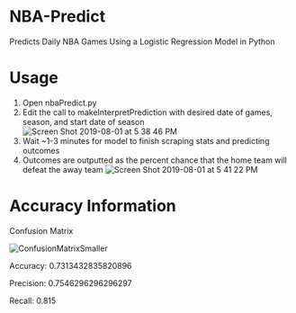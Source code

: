 # NBA-Predict
Predicts Daily NBA Games Using a Logistic Regression Model in Python

# Usage
1. Open nbaPredict.py
2. Edit the call to makeInterpretPrediction with desired date of games, season, and start date of season
![Screen Shot 2019-08-01 at 5 38 46 PM](https://user-images.githubusercontent.com/24983943/62329254-5f0e5100-b483-11e9-8bf9-21db5a0574bb.png)
3. Wait ~1-3 minutes for model to finish scraping stats and predicting outcomes
4. Outcomes are outputted as the percent chance that the home team will defeat the away team
![Screen Shot 2019-08-01 at 5 41 22 PM](https://user-images.githubusercontent.com/24983943/62329326-9977ee00-b483-11e9-9ce3-b9c9cdf78938.png)

# Accuracy Information
Confusion Matrix
  
![ConfusionMatrixSmaller](https://user-images.githubusercontent.com/24983943/63641839-c8e4d980-c682-11e9-8c5d-cf04a650e814.png)

Accuracy: 0.7313432835820896

Precision: 0.7546296296296297

Recall: 0.815
